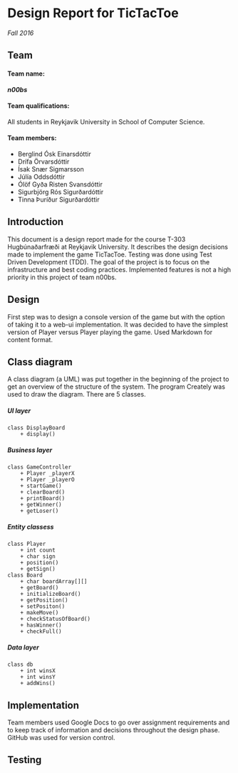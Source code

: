 # Design Report for TicTacToe
*Fall 2016*
## Team
#### Team name: 
***n00bs***

#### Team qualifications: 
All students in Reykjavik University in School of Computer Science.

#### Team members:
* Berglind Ósk Einarsdóttir
* Drífa Örvarsdóttir
* Ísak Snær Sigmarsson
* Júlía Oddsdóttir
* Ólöf Gyða Risten Svansdóttir
* Sigurbjörg Rós Sigurðardóttir
* Tinna Þuríður Sigurðardóttir

## Introduction
This document is a design report made for the course T-303 Hugbúnaðarfræði at Reykjavik University. It describes the design decisions made to implement the game TicTacToe. Testing was done using Test Driven Development (TDD). The goal of the project is to focus on the infrastructure and best coding practices. Implemented features is not a high priority in this project of team n00bs.

## Design
First step was to design a console version of the game but with the option of taking it to a web-ui implementation. It was decided to have the simplest version of Player versus Player playing the game. 
Used Markdown for content format.

## Class diagram
A class diagram (a UML) was put together in the beginning of the project to get an overview of the structure of the system. The program Creately was used to draw the diagram. 
There are 5 classes.

##### UI layer
	class DisplayBoard
		+ display()
##### Business layer
	class GameController
		+ Player _playerX
		+ Player _playerO
		+ startGame()
		+ clearBoard()
		+ printBoard()
		+ getWinner()
		+ getLoser()
##### Entity classess
	class Player
		+ int count
		+ char sign
		+ position()
		+ getSign()
	class Board
		+ char boardArray[][]
		+ getBoard()
		+ initializeBoard()
		+ getPosition()
		+ setPositon()
		+ makeMove()
		+ checkStatusOfBoard()
		+ hasWinner()
		+ checkFull()
##### Data layer
	class db
		+ int winsX
		+ int winsY
		+ addWins()

																				
## Implementation
Team members used Google Docs to go over assignment requirements and to keep track of information and decisions throughout the design phase. 
GitHub was used for version control. 

## Testing
